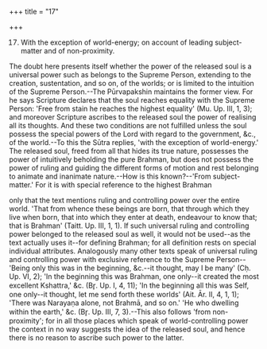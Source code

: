 +++
title = "17"

+++


17. With the exception of world-energy; on account of leading subject-matter and of non-proximity.

The doubt here presents itself whether the power of the released soul is a universal power such as belongs to the Supreme Person, extending to the creation, sustentation, and so on, of the worlds; or is limited to the intuition of the Supreme Person.--The Pūrvapakshin maintains the former view. For he says Scripture declares that the soul reaches equality with the Supreme Person: 'Free from stain he reaches the highest equality' (Mu. Up. III, 1, 3); and moreover Scripture ascribes to the released soul the power of realising all its thoughts. And these two conditions are not fulfilled unless the soul possess the special powers of the Lord with regard to the government, &c., of the world.--To this the Sūtra replies, 'with the exception of world-energy.' The released soul, freed from all that hides its true nature, possesses the power of intuitively beholding the pure Brahman, but does not possess the power of ruling and guiding the different forms of motion and rest belonging to animate and inanimate nature.--How is this known?--'From subject-matter.' For it is with special reference to the highest Brahman

only that the text mentions ruling and controlling power over the entire world. 'That from whence these beings are born, that through which they live when born, that into which they enter at death, endeavour to know that; that is Brahman' (Taitt. Up. III, 1, 1). If such universal ruling and controlling power belonged to the released soul as well, it would not be used--as the text actually uses it--for defining Brahman; for all definition rests on special individual attributes. Analogously many other texts speak of universal ruling and controlling power with exclusive reference to the Supreme Person--'Being only this was in the beginning, &c.--it thought, may I be many' (Cḥ. Up. VI, 2); 'In the beginning this was Brahman, one only--it created the most excellent Kshattra,' &c. (Br̥. Up. I, 4, 11); 'In the beginning all this was Self, one only--it thought, let me send forth these worlds' (Ait. Ār. II, 4, 1, 1); 'There was Narayaṇa alone, not Brahmā, and so on.' 'He who dwelling within the earth,' &c. (Br̥. Up. III, 7, 3).--This also follows 'from non-proximity'; for in all those places which speak of world-controlling power the context in no way suggests the idea of the released soul, and hence there is no reason to ascribe such power to the latter.

